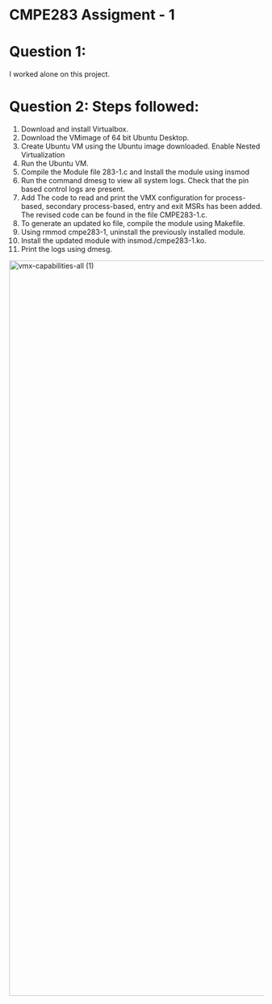 # CMPE283 Assigment - 1
# Question 1: 
I worked alone on this project.

# Question 2: Steps followed:
1. Download and install Virtualbox.
2. Download the VMimage of 64 bit Ubuntu Desktop.
3. Create Ubuntu VM using the Ubuntu image downloaded. Enable Nested Virtualization
4. Run the Ubuntu VM.
5. Compile the Module file 283-1.c and Install the module using insmod
6. Run the command dmesg to view all system logs. Check that the pin based control logs are present.
7. Add The code to read and print the VMX configuration for process-based, secondary process-based, entry and exit MSRs has been added. The revised code can be found in the file CMPE283-1.c.
8. To generate an updated ko file, compile the module using Makefile.
9. Using rmmod cmpe283-1, uninstall the previously installed module.
10. Install the updated module with insmod./cmpe283-1.ko.
11. Print the logs using dmesg.
<img width="1458" alt="vmx-capabilities-all (1)" src="https://user-images.githubusercontent.com/98665897/200442649-abb66f32-c2b3-41f5-815a-a1bab340cfb2.png">
